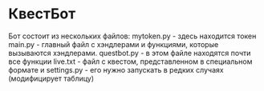 # КвестБот

Бот состоит из нескольких файлов:
mytoken.py - здесь находится токен
main.py - главный файл с хэндлерами и функциями, которые вызываются хэндлерами.
questbot.py - в этом файле находятся почти все функции
live.txt - файл с квестом, представленном в специальном формате
и
settings.py - его нужно запускать в редких случаях (модифицирует таблицу)
